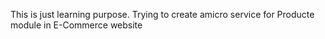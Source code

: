 This is just learning purpose.
Trying to create amicro service for Producte module in E-Commerce website
